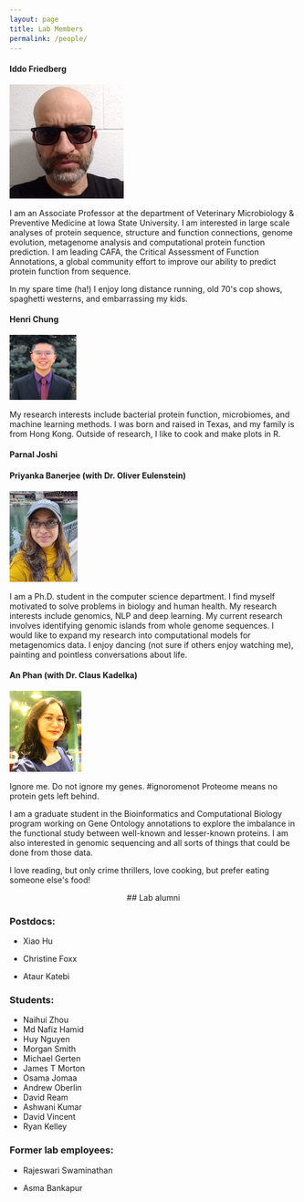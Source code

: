 ```yaml
---
layout: page
title: Lab Members
permalink: /people/
---
```


#### Iddo Friedberg
![Iddo Friedberg](https://raw.githubusercontent.com/FriedbergLab/FriedbergLab.github.io/master/images/iddo-beard-badass4_4.jpg)



I am an Associate Professor at the department of Veterinary Microbiology & Preventive Medicine at Iowa State University. I am interested in large scale analyses of protein sequence, structure and function connections, genome evolution, metagenome analysis and computational protein function prediction. I am leading CAFA, the Critical Assessment of Function Annotations, a global community effort to improve our ability to predict protein function from sequence.

In my spare time (ha!) I enjoy long distance running, old 70's cop shows, spaghetti westerns, and embarrassing my kids.

#### Henri Chung

![Henri Chung](https://raw.githubusercontent.com/FriedbergLab/FriedbergLab.github.io/master/images/henri_headshot4_4.jpg)


My research interests include bacterial protein function, microbiomes, and machine learning methods. I was born and raised in Texas, and my family is from Hong Kong. Outside of research, I like to cook and make plots in R.

#### Parnal Joshi

#### Priyanka Banerjee (with Dr. Oliver Eulenstein)

![Priyanka Banerjee](https://raw.githubusercontent.com/FriedbergLab/FriedbergLab.github.io/master/images/priyanka_banerjee4_4.jpg)

I am a Ph.D. student in the computer science department. I find myself motivated to solve problems in biology and human health. My research interests include genomics, NLP and deep learning. My current research involves identifying genomic islands from whole genome sequences. I would like to expand my research into computational models for metagenomics data. I enjoy dancing (not sure if others enjoy watching me), painting and pointless conversations about life. 


#### An Phan (with Dr. Claus Kadelka)

![An Phan](https://raw.githubusercontent.com/FriedbergLab/FriedbergLab.github.io/master/images/an_4_4.jpg)

Ignore me. Do not ignore my genes. #ignoromenot
Proteome means no protein gets left behind.

I am a graduate student in the Bioinformatics and Computational Biology program working on Gene Ontology annotations to explore the imbalance in the functional study between well-known and lesser-known proteins. I am also interested in genomic sequencing and all sorts of things that could be done from those data.

I love reading, but only crime thrillers, love cooking, but prefer eating someone else's food!

<p align="center">
  ## Lab alumni
</p>

### Postdocs:

+ Xiao Hu

+ Christine Foxx

+ Ataur Katebi 

### Students:

+ Naihui Zhou 
+ Md Nafiz Hamid
+ Huy Nguyen
+ Morgan Smith
+ Michael Gerten
+ James T Morton
+ Osama Jomaa
+ Andrew Oberlin
+ David Ream
+ Ashwani Kumar
+ David Vincent
+ Ryan Kelley

### Former lab employees:

+ Rajeswari Swaminathan

+ Asma Bankapur




